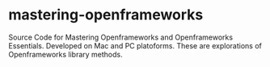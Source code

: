 # mastering-openframeworks
Source Code for Mastering Openframeworks and Openframeworks Essentials. Developed on Mac and PC platoforms. These are explorations of Openframeworks library methods.
